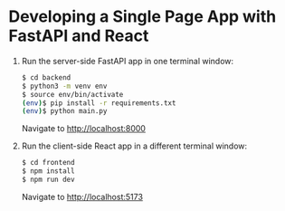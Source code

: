 # Developing a Single Page App with FastAPI and React

1. Run the server-side FastAPI app in one terminal window:

    ```sh
    $ cd backend
    $ python3 -m venv env
    $ source env/bin/activate
    (env)$ pip install -r requirements.txt
    (env)$ python main.py
    ```

    Navigate to [http://localhost:8000](http://localhost:8000)

1. Run the client-side React app in a different terminal window:

    ```sh
    $ cd frontend
    $ npm install
    $ npm run dev
    ```

    Navigate to [http://localhost:5173](http://localhost:5173)
